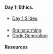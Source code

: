 
#### Day 1: Ethics.

- [Day 1 Slides](https://chbrooks.github.io/kiel/ethics/day1/day1.ppt)

#### 

- [Brainstorming](https://chbrooks.github.io/kiel/ethics/day1/brainstorming.md)
- [Code Generation](https://chbrooks.github.io/kiel/GenAI/day1/codegeneration.md)

#### Resources

